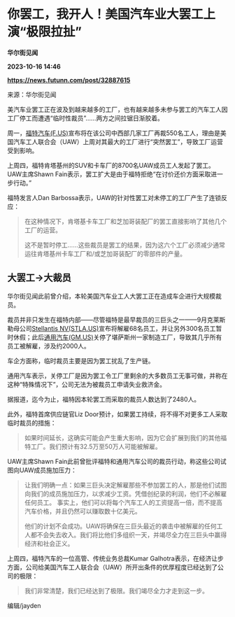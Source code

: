 # 你罢工，我开人！美国汽车业大罢工上演“极限拉扯”
**华尔街见闻**

**2023-10-16 14:46**

**https://news.futunn.com/post/32887615**

来源：华尔街见闻

美汽车业罢工正在波及到越来越多的工厂，也有越来越多未参与罢工的汽车工人因工厂停工而遭遇“临时性裁员”……两方之间拉锯日渐胶着。

周一，[福特汽车(F.US)](https://www.futunn.com/quote/stock?m=us&code=F)宣布将在该公司中西部几家工厂再裁550名工人，理由是美国汽车工人联合会（UAW）上周对其最大的工厂进行“突然罢工”，导致工厂运营受到影响。

上周四，福特肯塔基州的SUV和卡车厂的8700名UAW成员工人发起了罢工。UAW主席Shawn Fain表示，罢工扩大是由于福特拒绝“在讨价还价方面采取进一步行动。”

福特发言人Dan Barbossa表示，UAW的针对性罢工对未停工的工厂产生了连锁反应：

> 在这种情况下，肯塔基卡车工厂和芝加哥装配厂的罢工直接影响了其他几个工厂的运营。
> 
> 这不是暂时停工……这些裁员是罢工的结果，因为这六个工厂必须减少通常运往肯塔基州卡车工厂和/或芝加哥装配厂的零部件的产量。

大罢工→大裁员
-------

华尔街见闻此前曾介绍，本轮美国汽车业工人大罢工正在造成车企进行大规模裁员。

裁员并非只发生在福特内部——尽管福特是最早裁员的三巨头之一——9月克莱斯勒母公司[Stellantis NV(STLA.US)](https://www.futunn.com/quote/stock?m=us&code=STLA)宣布将解雇68名员工，并让另外300名员工暂时休假；此后[通用汽车(GM.US)](https://www.futunn.com/quote/stock?m=us&code=GM)关停了堪萨斯州一家制造工厂，导致其几乎所有员工被解雇，涉及约2000人。

车企方面称，临时裁员主要是因为罢工扰乱了生产链。

通用汽车表示，关停工厂是因为罢工令工厂里剩余的大多数员工无事可做，并称在这种“特殊情况下”，公司无法为被裁员工申请失业救济金。

据报道，迄今为止，福特因本轮罢工而采取的裁员人数达到了2480人。

此外，福特首席供应链官Liz Door预计，如果罢工持续，将不得不对更多工人采取临时裁员的措施：

> 如果时间延长，这确实可能会产生重大影响，因为它会扩展到我们的其他福特工厂。我们预计有32.5万至50万人可能被解雇。

UAW主席Shawn Fain此前曾批评福特和通用汽车公司的裁员行动，称这些公司试图向UAW成员施加压力：

> 让我们明确一点：如果三巨头决定解雇那些不参加罢工的人，那是他们试图向我们的成员施加压力，以求减少工资。凭借创纪录的利润，他们不必解雇任何员工。 事实上，他们可以将每个汽车工人的工资提高一倍，而不提高汽车价格，并且仍然可以赚取数十亿美元。
> 
> 他们的计划不会成功。UAW将确保在三巨头最近的袭击中被解雇的任何工人都不会失去收入。我们将比他们多组织一天，并竭尽全力在三巨头中赢得经济和社会正义。

上周四，福特汽车的一位高管、传统业务总裁Kumar Galhotra表示，在经济让步方面，公司给美国汽车工人联合会（UAW）所开出条件的优厚程度已经达到了公司的极限：

> 我们非常清楚，我们已经达到了极限。我们竭尽全力才走到这一步。

编辑/jayden